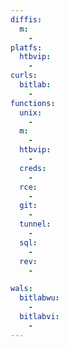 ```yaml
---
diffis:
  m:
    -
platfs:
  htbvip:
    -
curls:
  bitlab:
    -
functions:
  unix:
    -
  m:
    -
  htbvip:
    -
  creds:
    -
  rce:
    -
  git:
    -
  tunnel:
    -
  sql:
    -
  rev:
    -

wals:
  bitlabwu:
    -
  bitlabvi:
    -
---
```

